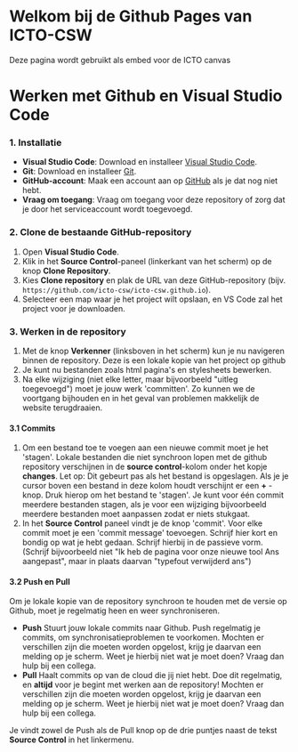 # Welkom bij de Github Pages van ICTO-CSW

Deze pagina wordt gebruikt als embed voor de ICTO canvas

# Werken met Github en Visual Studio Code

### 1. Installatie

- **Visual Studio Code**: Download en installeer [Visual Studio Code](https://code.visualstudio.com/).
- **Git**: Download en installeer [Git](https://git-scm.com/).
- **GitHub-account**: Maak een account aan op [GitHub](https://github.com/) als je dat nog niet hebt.
- **Vraag om toegang**: Vraag om toegang voor deze repository of zorg dat je door het serviceaccount wordt toegevoegd.

### 2. Clone de bestaande GitHub-repository

1. Open **Visual Studio Code**.
2. Klik in het **Source Control**-paneel (linkerkant van het scherm) op de knop **Clone Repository**.
3. Kies **Clone repository** en plak de URL van deze GitHub-repository (bijv. `https://github.com/icto-csw/icto-csw.github.io`).
4. Selecteer een map waar je het project wilt opslaan, en VS Code zal het project voor je downloaden.

### 3. Werken in de repository

1. Met de knop **Verkenner** (linksboven in het scherm) kun je nu navigeren binnen de repository. Deze is een lokale kopie van het project op github
2. Je kunt nu bestanden zoals html pagina's en stylesheets bewerken.
3. Na elke wijziging (niet elke letter, maar bijvoorbeeld "uitleg toegevoegd") moet je jouw werk 'committen'. Zo kunnen we de voortgang bijhouden en in het geval van problemen makkelijk de website terugdraaien.

#### 3.1 Commits

1. Om een bestand toe te voegen aan een nieuwe commit moet je het 'stagen'. Lokale bestanden die niet synchroon lopen met de github repository verschijnen in de **source control**-kolom onder het kopje **changes**. Let op: Dit gebeurt pas als het bestand is opgeslagen. Als je je cursor boven een bestand in deze kolom houdt verschijnt er een **+** -knop. Druk hierop om het bestand te 'stagen'. Je kunt voor één commit meerdere bestanden stagen, als je voor een wijziging bijvoorbeeld meerdere bestanden moet aanpassen zodat er niets stukgaat.
2. In het **Source Control** paneel vindt je de knop 'commit'. Voor elke commit moet je een 'commit message' toevoegen. Schrijf hier kort en bondig op wat je hebt gedaan. Schrijf hierbij in de passieve vorm. (Schrijf bijvoorbeeld niet "Ik heb de pagina voor onze nieuwe tool Ans aangepast", maar in plaats daarvan "typefout verwijderd ans")

#### 3.2 Push en Pull

Om je lokale kopie van de repository synchroon te houden met de versie op Github, moet je regelmatig heen en weer synchroniseren.
- **Push** Stuurt jouw lokale commits naar Github. Push regelmatig je commits, om synchronisatieproblemen te voorkomen. Mochten er verschillen zijn die moeten worden opgelost, krijg je daarvan een melding op je scherm. Weet je hierbij niet wat je moet doen? Vraag dan hulp bij een collega. 
- **Pull** Haalt commits op van de cloud die jij niet hebt. Doe dit regelmatig, en **altijd** voor je begint met werken aan de repository! Mochten er verschillen zijn die moeten worden opgelost, krijg je daarvan een melding op je scherm. Weet je hierbij niet wat je moet doen? Vraag dan hulp bij een collega. 

Je vindt zowel de Push als de Pull knop op de drie puntjes naast de tekst **Source Control** in het linkermenu.